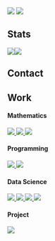 <img src="https://capsule-render.vercel.app/api?type=waving&color=auto&theme=dark&height=150&section=header&text=Daesang+Choi&animation=fadeIn&fontSize=60&fontAlign=70&fontAlignY=60" />
<img src="https://readme-typing-svg.demolab.com/?lines=Always+Awake+🌙" />


<h2>Stats</h2>

<img src="https://github-readme-stats.vercel.app/api?username=LIONHOOD&count_private=true&show_icons=true&theme=transparent&hide_border=true&include_all_commits=true&custom_title=Stats&hide_title=true" /><img src="https://github-readme-stats.vercel.app/api/top-langs/?username=LIONHOOD&theme=transparent&hide_border=true&layout=compact" />

<h2>Contact</h2>


<h2>Work</h2>
<h4>Mathematics</h4>
<a href="https://github.com/LIONHOOD/Mathematics">
    <img src="https://github-readme-stats.vercel.app/api/pin/?username=LIONHOOD&repo=Mathematics&theme=transparent" />
</a>
<a href="https://github.com/LIONHOOD/OrdinaryDifferentialEquation_modeling">
    <img src="https://github-readme-stats.vercel.app/api/pin/?username=LIONHOOD&repo=OrdinaryDifferentialEquation_modeling&theme=transparent" />
</a>
<a href="https://github.com/LIONHOOD/DataStructure_Graph">
    <img src="https://github-readme-stats.vercel.app/api/pin/?username=LIONHOOD&repo=DataStructure_Graph&theme=transparent" />
</a>

<h4>Programming</h4>
<a href="https://github.com/LIONHOOD/CodingStudy_auto-sync">
    <img src="https://github-readme-stats.vercel.app/api/pin/?username=LIONHOOD&repo=CodingStudy_auto-sync&theme=transparent" />
</a>
<a href="https://github.com/LIONHOOD/BaekJoon_step">
    <img src="https://github-readme-stats.vercel.app/api/pin/?username=LIONHOOD&repo=BaekJoon_step&theme=transparent" />
</a>

<h4>Data Science</h4>
<a href="https://github.com/LIONHOOD/ExplainableAI">
    <img src="https://github-readme-stats.vercel.app/api/pin/?username=LIONHOOD&repo=ExplainableAI&theme=transparent" />
</a>
<a href="https://github.com/LIONHOOD/ConvolutionalNeuralNetwork_summary">
    <img src="https://github-readme-stats.vercel.app/api/pin/?username=LIONHOOD&repo=ConvolutionalNeuralNetwork_summary&theme=transparent" />
</a>
<a href="https://github.com/LIONHOOD/DeepLearning_Optimization">
    <img src="https://github-readme-stats.vercel.app/api/pin/?username=LIONHOOD&repo=DeepLearning_Optimization&theme=transparent" />
</a>
<a href="https://github.com/LIONHOOD/DeepLearning_summary">
    <img src="https://github-readme-stats.vercel.app/api/pin/?username=LIONHOOD&repo=DeepLearning_summary&theme=transparent" />
</a>

<h4>Project</h4>
<a href="https://github.com/LIONHOOD/MicrobusinessDensityForecasting-Kaggle">
    <img src="https://github-readme-stats.vercel.app/api/pin/?username=LIONHOOD&repo=MicrobusinessDensityForecasting-Kaggle&theme=transparent" />
</a>
